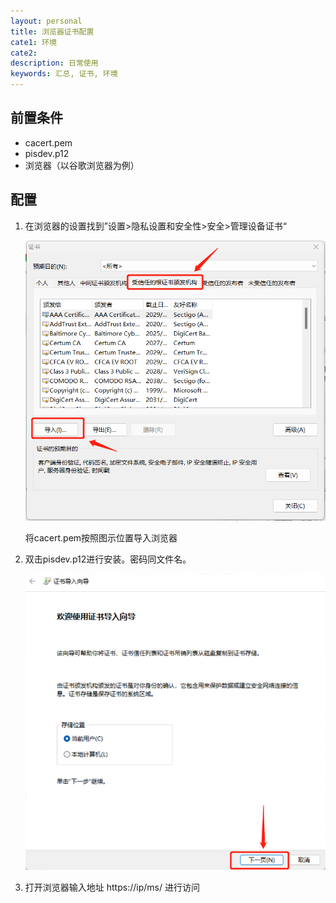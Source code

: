 ```yaml
---
layout: personal
title: 浏览器证书配置
cate1: 环境
cate2: 
description: 日常使用
keywords: 汇总, 证书, 环境
---
```


## 前置条件

* cacert.pem
* pisdev.p12
* 浏览器（以谷歌浏览器为例）

## 配置

1. 在浏览器的设置找到”设置>隐私设置和安全性>安全>管理设备证书“
    
    ![cert1](/images/personal/cert1.png)
    
    将cacert.pem按照图示位置导入浏览器
    
2. 双击pisdev.p12进行安装。密码同文件名。
    
    ![cert2](/images/personal/cert2.png)
    
3. 打开浏览器输入地址 https://ip/ms/ 进行访问
    
    